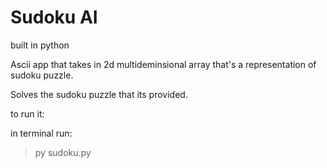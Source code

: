 # Sudoku AI


built in python


Ascii app that takes in 2d multideminsional array that's a representation of sudoku puzzle.

Solves the sudoku puzzle that its provided.


to run it:

in terminal run:

> py sudoku.py
